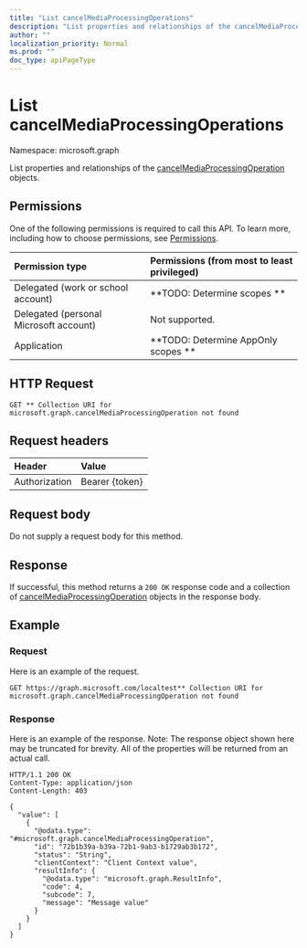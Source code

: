 ```yaml
---
title: "List cancelMediaProcessingOperations"
description: "List properties and relationships of the cancelMediaProcessingOperation objects."
author: ""
localization_priority: Normal
ms.prod: ""
doc_type: apiPageType
---
```


# List cancelMediaProcessingOperations

Namespace: microsoft.graph

List properties and relationships of the [cancelMediaProcessingOperation](../resources/cancelmediaprocessingoperation.md) objects.

## Permissions
One of the following permissions is required to call this API. To learn more, including how to choose permissions, see [Permissions](/concepts/permissions-reference.md).

|Permission type|Permissions (from most to least privileged)|
|:---|:---|
|Delegated (work or school account)|**TODO: Determine scopes **|
|Delegated (personal Microsoft account)|Not supported.|
|Application|**TODO: Determine AppOnly scopes **|

## HTTP Request
<!-- {
  "blockType": "ignored"
}
-->
``` http
GET ** Collection URI for microsoft.graph.cancelMediaProcessingOperation not found
```

## Request headers
|Header|Value|
|:---|:---|
|Authorization|Bearer {token}|

## Request body
Do not supply a request body for this method.

## Response
If successful, this method returns a `200 OK` response code and a collection of [cancelMediaProcessingOperation](../resources/cancelmediaprocessingoperation.md) objects in the response body.

## Example

### Request
Here is an example of the request.
<!-- {
  "blockType": "request",
  "name": "get_cancelmediaprocessingoperation"
}
-->
``` http
GET https://graph.microsoft.com/localtest** Collection URI for microsoft.graph.cancelMediaProcessingOperation not found
```

### Response
Here is an example of the response. Note: The response object shown here may be truncated for brevity. All of the properties will be returned from an actual call.
<!-- {
  "blockType": "response",
  "truncated": true,
  "@odata.type": "collection(microsoft.graph.cancelmediaprocessingoperation)"
}
-->
``` http
HTTP/1.1 200 OK
Content-Type: application/json
Content-Length: 403

{
  "value": [
    {
      "@odata.type": "#microsoft.graph.cancelMediaProcessingOperation",
      "id": "72b1b39a-b39a-72b1-9ab3-b1729ab3b172",
      "status": "String",
      "clientContext": "Client Context value",
      "resultInfo": {
        "@odata.type": "microsoft.graph.ResultInfo",
        "code": 4,
        "subcode": 7,
        "message": "Message value"
      }
    }
  ]
}
```

